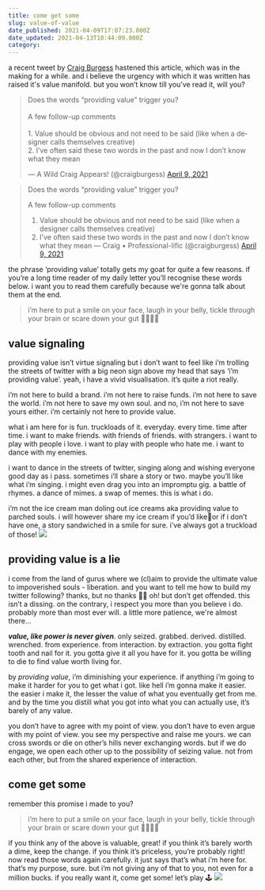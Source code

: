 ```yaml
---
title: come get some
slug: value-of-value
date_published: 2021-04-09T17:07:23.000Z
date_updated: 2021-04-13T18:44:09.000Z
category: 
---
```

a recent tweet by [Craig Burgess](https://www.getdoingthings.com) hastened this article, which was in the making for a while. and i believe the urgency with which it was written has raised it's value manifold. but you won’t know till you’ve read it, will you?

<blockquote class="twitter-tweet" data-theme="dark"><p lang="en" dir="ltr">Does the words “providing value” trigger you?<br><br>A few follow-up comments<br><br>1. Value should be obvious and not need to be said (like when a designer calls themselves creative)<br>2. I’ve often said these two words in the past and now I don’t know what they mean</p>&mdash; A Wild Craig Appears! (@craigburgess) <a href="https://twitter.com/craigburgess/status/1380537011522650118?ref_src=twsrc%5Etfw">April 9, 2021</a></blockquote> <script async src="https://platform.twitter.com/widgets.js" charset="utf-8"></script>

> Does the words “providing value” trigger you?
> 
> A few follow-up comments
> 
> 1. Value should be obvious and not need to be said (like when a designer calls themselves creative)
> 2. I’ve often said these two words in the past and now I don’t know what they mean
> &mdash; Craig • Professional-lific (@craigburgess) [April 9, 2021](https://twitter.com/craigburgess/status/1380537011522650118?ref_src=twsrc%5Etfw)

the phrase ‘providing value’ totally gets my goat for quite a few reasons. if you’re a long time reader of my daily letter you’ll recognise these words below. i want you to read them carefully because we're gonna talk about them at the end.

> i’m here to put a smile on your face, laugh in your belly, tickle through your brain or scare down your gut 🙂🤣🧠😱

## value signaling

providing value isn’t virtue signaling but i don’t want to feel like i’m trolling the streets of twitter with a big neon sign above my head that says ‘i’m providing value’. yeah, i have a vivid visualisation. it’s quite a riot really.

i’m not here to build a brand. i’m not here to raise funds. i’m not here to save the world. i’m not here to save my own soul. and no, i’m not here to save yours either. i’m certainly not here to provide value.

what i am here for is fun. truckloads of it. everyday. every time. time after time. i want to make friends. with friends of friends. with strangers. i want to play with people i love. i want to play with people who hate me. i want to dance with my enemies.

i want to dance in the streets of twitter, singing along and wishing everyone good day as i pass. sometimes i’ll share a story or two. maybe you’ll like what i’m singing. i might even drag you into an impromptu gig. a battle of rhymes. a dance of mimes. a swap of memes. this is what i do.

i’m not the ice cream man doling out ice creams aka providing value to parched souls. i will however share my ice cream if you’d like🍦or if i don’t have one, a story sandwiched in a smile for sure. i’ve always got a truckload of those!
![](https://images.unsplash.com/photo-1560864605-a54544918cb8?crop=entropy&amp;cs=tinysrgb&amp;fit=max&amp;fm=jpg&amp;ixid=MnwxNDIyNzR8MHwxfHNlYXJjaHwxNXx8aWNlJTIwY3JlYW0lMjB0cnVja3xlbnwwfHx8fDE2MTc5ODcxMzc&amp;ixlib=rb-1.2.1&amp;q=80&amp;w=1080)
## providing value is a lie

i come from the land of gurus where we (cl)aim to provide the ultimate value to impoverished souls - liberation. and you want to tell me how to build my twitter following? thanks, but no thanks 🙏🏽 oh! but don’t get offended. this isn’t a dissing. on the contrary, i respect you more than you believe i do. probably more than most ever will. a little more patience, we're almost there...

***value, like power is never given***. only seized. grabbed. derived. distilled. wrenched. from experience. from interaction. by extraction. you gotta fight tooth and nail for it. you gotta give it all you have for it. you gotta be willing to die to find value worth living for.

by *providing value*, i’m diminishing your experience. if anything i’m going to make it harder for you to get what i got. like hell i’m gonna make it easier. the easier i make it, the lesser the value of what you eventually get from me. and by the time you distill what you got into what you can actually use, it’s barely of any value.

you don’t have to agree with my point of view. you don’t have to even argue with my point of view. you see my perspective and raise me yours. we can cross swords or die on other’s hills never exchanging words. but if we do engage, we open each other up to the possibility of seizing value. not from each other, but from the shared experience of interaction.

## come get some

remember this promise i made to you?

> i’m here to put a smile on your face, laugh in your belly, tickle through your brain or scare down your gut 🙂🤣🧠😱

if you think any of the above is valuable, great! if you think it’s barely worth a dime, keep the change. if you think it’s priceless, you’re probably right! now read those words again carefully. it just says that’s what i’m here for. that’s my purpose, sure. but i’m not giving any of that to you, not even for a million bucks. if you really want it, come get some! let’s play 🕹
![](https://images.unsplash.com/photo-1500114434493-7cf32027f4fe?crop=entropy&amp;cs=tinysrgb&amp;fit=max&amp;fm=jpg&amp;ixid=MnwxNDIyNzR8MHwxfHNlYXJjaHwxNHx8Y2hhbGxlbmdlfGVufDB8fHx8MTYxNzk4NDY5OA&amp;ixlib=rb-1.2.1&amp;q=80&amp;w=1080)
